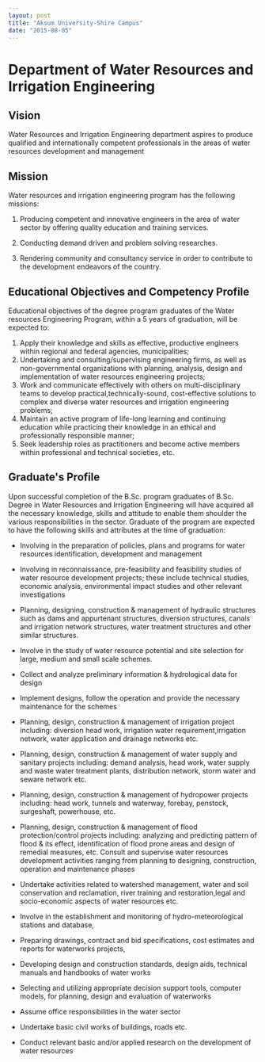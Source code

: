 ```yaml
---
layout: post
title: "Aksum University-Shire Campus"
date: "2015-08-05"
---
```


# Department of Water Resources and Irrigation Engineering

## Vision
Water Resources and Irrigation Engineering department aspires to produce qualified and internationally competent professionals in the areas of water resources development and management

## Mission

Water resources and irrigation engineering program has the following missions:

  1.  Producing competent and innovative engineers in the area of water sector by offering quality education and training services.

  2. Conducting demand driven and problem solving researches.

  3. Rendering community and consultancy service in order to contribute to the development endeavors of the country.

##  Educational Objectives and Competency Profile

Educational objectives of the degree program graduates of the Water resources Engineering Program, within a  5 years of
graduation, will be expected to:


1. Apply their knowledge and skills as effective, productive engineers within regional and federal agencies, municipalities;
2. Undertaking and consulting/supervising engineering firms, as well as non-governmental organizations with planning, analysis,
design and implementation of water resources engineering projects;
3. Work and communicate effectively with others on multi-disciplinary teams to develop practical,technically-sound, cost-effective solutions to complex and diverse water resources and irrigation engineering problems;
4. Maintain an active program of life-long learning and continuing education while practicing their knowledge in an ethical and professionally responsible manner;
5. Seek leadership roles as practitioners and become active members within professional and technical societies, etc.

## Graduate's Profile

Upon successful completion of the B.Sc. program graduates of B.Sc. Degree in Water Resources and Irrigation Engineering will have acquired all the necessary knowledge, skills and attitude to enable them shoulder the various responsibilities in the sector. Graduate of the program are expected to have the following skills and attributes at the time of graduation:

 -  Involving in the preparation of policies, plans and programs for water resources identification, development and management

-   Involving in reconnaissance, pre-feasibility and feasibility studies of water resource development projects; these include technical studies, economic analysis, environmental impact studies and other relevant investigations

 -  Planning, designing, construction & management of hydraulic structures such as dams and appurtenant structures, diversion
structures, canals and irrigation network structures, water treatment structures and other similar structures.

 -  Involve in the study of water resource potential and site selection for large, medium and small scale schemes.

 -  Collect and analyze preliminary information & hydrological data for design

 -  Implement designs, follow the operation and provide the necessary maintenance for the schemes

 -  Planning, design, construction & management of irrigation project including: diversion head work, irrigation water requirement,irrigation network, water application and drainage networks etc.

- Planning, design, construction & management of water supply and sanitary projects including: demand analysis, head work, water supply and waste water treatment plants, distribution network, storm water and seware network etc.

- Planning, design, construction & management of hydropower projects including: head work, tunnels and waterway, forebay,
penstock, surgeshaft, powerhouse, etc.

-  Planning, design, construction & management of flood protection/control projects including: analyzing and predicting pattern of flood & its effect, identification of flood prone areas and design of remedial measures, etc.
Consult and supervise water resources development activities ranging from planning to designing, construction, operation and
maintenance phases

- Undertake activities related to watershed management, water and soil conservation and reclamation, river training and restoration,legal and socio-economic aspects of water resources etc.

- Involve in the establishment and monitoring of hydro-meteorological stations and database,

- Preparing drawings, contract and bid specifications, cost estimates and reports for waterworks projects,

-  Developing design and construction standards, design aids, technical manuals and handbooks of water works

- Selecting and utilizing appropriate decision support tools, computer models, for planning, design and evaluation of waterworks

- Assume office responsibilities in the water sector

-  Undertake basic civil works of buildings, roads etc.

-  Conduct relevant basic and/or applied research on the development of water resources

